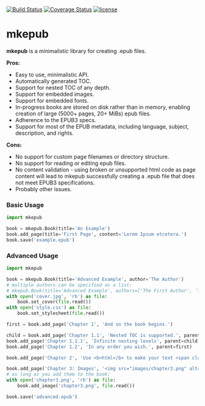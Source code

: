 [![Build Status](https://travis-ci.org/anqxyr/mkepub.svg?branch=master)](https://travis-ci.org/anqxyr/mkepub)
[![Coverage Status](https://coveralls.io/repos/github/anqxyr/mkepub/badge.svg?branch=master)](https://coveralls.io/github/anqxyr/mkepub?branch=master)
[![license](https://img.shields.io/github/license/anqxyr/mkepub.svg?maxAge=2592000)](https://github.com/anqxyr/mkepub/LICENSE)

# mkepub

**mkepub** is a minimalistic library for creating .epub files.

**Pros:**

* Easy to use, minimalistic API.
* Automatically generated TOC.
* Support for nested TOC of any depth.
* Support for embedded images.
* Support for embedded fonts.
* In-progress books are stored on disk rather than in memory, enabling creation of large (5000+ pages, 20+ MiBs) epub files.
* Adherence to the EPUB3 specs.
* Support for most of the EPUB metadata, including language, subject, description, and rights.

**Cons:**

* No support for custom page filenames or directory structure.
* No support for reading or editing epub files.
* No content validation - using broken or unsupported html code as page content will lead to mkepub successfully creating a .epub file that does not meet EPUB3 specifications.
* Probably other issues.


### Basic Usage

```python
import mkepub

book = mkepub.Book(title='An Example')
book.add_page(title='First Page', content='Lorem Ipsum etcetera.')
book.save('example.epub')
```

### Advanced Usage

```python
import mkepub

book = mkepub.Book(title='Advanced Example', author='The Author')
# multiple authors can be specified as a list:
# mkepub.Book(title='Advanced Example', authors=['The First Author', 'The Second Author'])
with open('cover.jpg', 'rb') as file:
    book.set_cover(file.read())
with open('style.css') as file:
    book.set_stylesheet(file.read())

first = book.add_page('Chapter 1', 'And so the book begins.')

child = book.add_page('Chapter 1.1', 'Nested TOC is supported.', parent=first)
book.add_page('Chapter 1.1.1', 'Infinite nesting levels', parent=child)
book.add_page('Chapter 1.2', 'In any order you wish.', parent=first)

book.add_page('Chapter 2', 'Use <b>html</b> to make your text <span class="pink">prettier</span>')

book.add_page('Chapter 3: Images', '<img src="images/chapter3.png" alt="You can use images as well">')
# as long as you add them to the book:
with open('chapter3.png', 'rb') as file:
    book.add_image('chapter3.png', file.read())

book.save('advanced.epub')
```